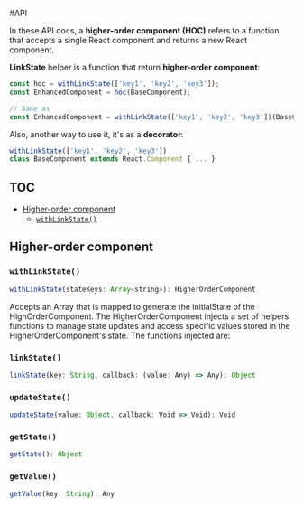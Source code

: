#API

In these API docs, a **higher-order component (HOC)** refers to a function that accepts a single React component and returns a new React component.

**LinkState** helper is a function that return **higher-order component**:

```javascript
const hoc = withLinkState(['key1', 'key2', 'key3']);
const EnhancedComponent = hoc(BaseComponent);

// Same as
const EnhancedComponent = withLinkState(['key1', 'key2', 'key3'])(BaseComponent);
```

Also, another way to use it, it's as a **decorator**: 

```javascript
withLinkState(['key1', 'key2', 'key3'])
class BaseComponent extends React.Component { ... }
```

## TOC

* [Higher-order component](#higher-order-component)
  + [`withLinkState()`](#withlinkstate)
  
## Higher-order component

### `withLinkState()`

```javascript
withLinkState(stateKeys: Array<string>): HigherOrderComponent
```  

Accepts an Array that is mapped to generate the initialState of the HighOrderComponent. The HigherOrderComponent injects a set of helpers functions
to manage state updates and access specific values stored in the HigherOrderComponent's state. The functions injected are:

### `linkState()`

```javascript
linkState(key: String, callback: (value: Any) => Any): Object 
```  

### `updateState()`

```javascript
updateState(value: Object, callback: Void => Void): Void
```  

### `getState()`

```javascript
getState(): Object
```  

### `getValue()`

```javascript
getValue(key: String): Any
```  

